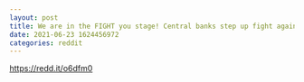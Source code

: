```yaml
--- 
layout: post 
title: We are in the FIGHT you stage! Central banks step up fight against cryptocurrencies 
date: 2021-06-23 1624456972 
categories: reddit 
--- 
```

https://redd.it/o6dfm0